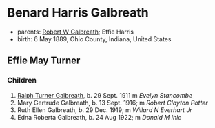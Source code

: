 # Benard Harris Galbreath

- parents: [Robert W Galbreath](galbreath-robert-w-1854.md); Effie Harris
- birth: 6 May 1889, Ohio County, Indiana, United States

## Effie May Turner

### Children

1. [Ralph Turner Galbreath](galbreath-ralph-turner-1911.md), b. 29 Sept. 1911  m *Evelyn Stancombe*
2. Mary Gertrude Galbreath, b. 13 Sept. 1916; m *Robert Clayton Potter*
3. Ruth Ellen Galbreath, b. 29 Dec. 1919; m *Willard N Everhart Jr*
4. Edna Roberta Galbreath, b. 24 Aug 1922; m *Donald M Ihle*
